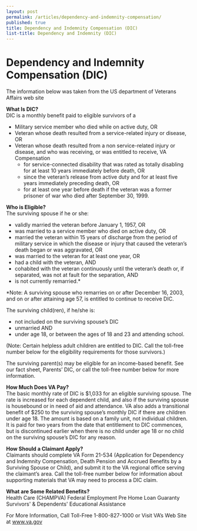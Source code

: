 ```yaml
---
layout: post
permalink: /articles/dependency-and-indemnity-compensation/
published: true
title: Dependency and Indemnity Compensation (DIC)
list-title: Dependency and Indemnity (DIC)
---
```


# Dependency and Indemnity Compensation (DIC)
 
The information below was taken from the US department of Veterans Affairs web site

**What Is DIC?**  
DIC is a monthly benefit paid to eligible survivors of a

* Military service member who died while on active duty, OR
* Veteran whose death resulted from a service-related injury or disease, OR
* Veteran whose death resulted from a non service-related injury or disease, and who was receiving, or was entitled to receive, VA Compensation
  * for service-connected disability that was rated as totally disabling for at least 10 years immediately before death, OR
  * since the veteran’s release from active duty and for at least five years immediately preceding death, OR
  * for at least one year before death if the veteran was a former prisoner of war who died after September 30, 1999.

**Who is Eligible?**  
The surviving spouse if he or she:

* validly married the veteran before January 1, 1957, OR
* was married to a service member who died on active duty, OR
* married the veteran within 15 years of discharge from the period of military service in which the disease or injury that caused the veteran’s death began or was aggravated, OR
* was married to the veteran for at least one year, OR
* had a child with the veteran, AND
* cohabited with the veteran continuously until the veteran’s death or, if separated, was not at fault for the separation, AND
* is not currently remarried.\*

\*Note: A surviving spouse who remarries on or after December 16, 2003, and on or after attaining age 57, is entitled to continue to receive DIC.

The surviving child(ren), if he/she is:

* not included on the surviving spouse’s DIC
* unmarried AND
* under age 18, or between the ages of 18 and 23 and attending school.

(Note: Certain helpless adult children are entitled to DIC. Call the toll-free number below for the eligibility requirements for those survivors.)

The surviving parent(s) may be eligible for an income-based benefit. See our fact sheet, Parents’ DIC, or call the toll-free number below for more information.

**How Much Does VA Pay?**  
The basic monthly rate of DIC is $1,033 for an eligible surviving spouse. The rate is increased for each dependent child, and also if the surviving spouse is housebound or in need of aid and attendance. VA also adds a transitional benefit of $250 to the surviving spouse’s monthly DIC if there are children under age 18. The amount is based on a family unit, not individual children. It is paid for two years from the date that entitlement to DIC commences, but is discontinued earlier when there is no child under age 18 or no child on the surviving spouse’s DIC for any reason.

**How Should a Claimant Apply?**  
Claimants should complete VA Form 21-534 (Application for Dependency and Indemnity Compensation, Death Pension and Accrued Benefits by a Surviving Spouse or Child), and submit it to the VA regional office serving the claimant’s area. Call the toll-free number below for information about supporting materials that VA may need to process a DIC claim.

**What are Some Related Benefits?**  
Health Care (CHAMPVA) Federal Employment Pre 
Home Loan Guaranty Survivors' & Dependents' Educational Assistance

For More Information, Call Toll-Free 1-800-827-1000
or Visit VA’s Web Site at www.va.gov